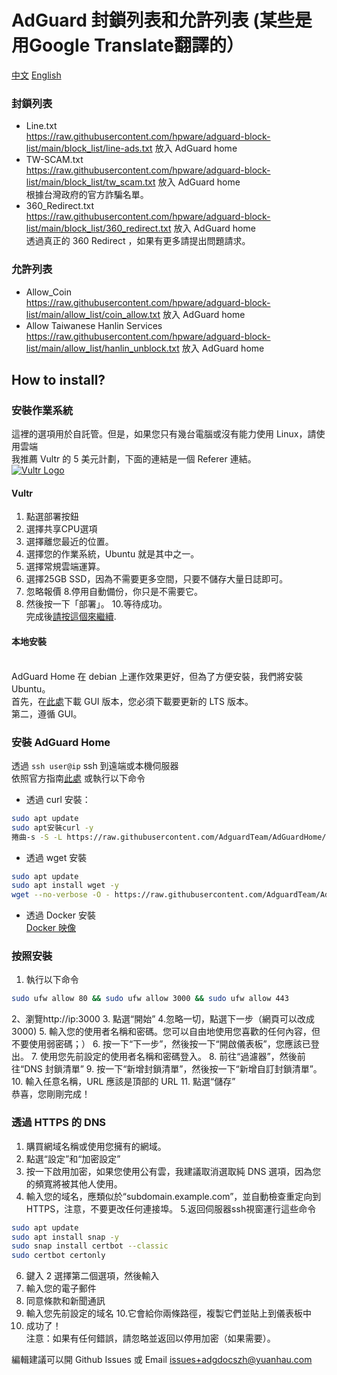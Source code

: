 # AdGuard 封鎖列表和允許列表 (某些是用Google Translate翻譯的）
[中文](https://github.com/hpware/adguard-block-list/blob/main/README-zh.md)  [English](https://github.com/hpware/adguard-block-list/blob/main/README.md)
### 封鎖列表
- Line.txt
<br> https://raw.githubusercontent.com/hpware/adguard-block-list/main/block_list/line-ads.txt 放入 AdGuard home
- TW-SCAM.txt
<br>https://raw.githubusercontent.com/hpware/adguard-block-list/main/block_list/tw_scam.txt 放入 AdGuard home
<br>根據台灣政府的官方詐騙名單。
- 360_Redirect.txt
<br>https://raw.githubusercontent.com/hpware/adguard-block-list/main/block_list/360_redirect.txt 放入 AdGuard home
<br>透過真正的 360 Redirect ，如果有更多請提出問題請求。
### 允許列表
- Allow_Coin
<br>https://raw.githubusercontent.com/hpware/adguard-block-list/main/allow_list/coin_allow.txt 放入 AdGuard home
- Allow Taiwanese Hanlin Services
<br>https://raw.githubusercontent.com/hpware/adguard-block-list/main/allow_list/hanlin_unblock.txt 放入 AdGuard home
## How to install?
### 安裝作業系統
這裡的選項用於自託管。但是，如果您只有幾台電腦或沒有能力使用 Linux，請使用雲端
<br>我推薦 Vultr 的 5 美元計劃，下面的連結是一個 Referer 連結。
<br>[![Vultr Logo](https://www.vultr.com/media/logo_onwhite.png)](https://www.vultr.com/?ref=9650799)
#### Vultr
1. 點選部署按鈕
2. 選擇共享CPU選項
3. 選擇離您最近的位置。
4. 選擇您的作業系統，Ubuntu 就是其中之一。
5. 選擇常規雲端運算。
6. 選擇25GB SSD，因為不需要更多空間，只要不儲存大量日誌即可。
7. 忽略報價
8.停用自動備份，你只是不需要它。
9. 然後按一下「部署」。
10.等待成功。
<br>完成後[請按這個來繼續](https://github.com/hpware/adguard-block-list/blob/main/README-zh.md#install-adguard-home).
#### 本地安裝
<br>AdGuard Home 在 debian 上運作效果更好，但為了方便安裝，我們將安裝 Ubuntu。
<br>首先，在[此處](https://ubuntu.com/download/desktop)下載 GUI 版本，您必須下載要更新的 LTS 版本。
<br>第二，遵循 GUI。
### 安裝 AdGuard Home
透過 ```ssh user@ip``` ssh 到遠端或本機伺服器
<br>依照官方指南[此處](https://github.com/AdguardTeam/AdGuardHome?tab=readme-ov-file#getting-started) 或執行以下命令
<br>
- 透過 curl 安裝：
````sh
sudo apt update
sudo apt安裝curl -y
捲曲-s -S -L https://raw.githubusercontent.com/AdguardTeam/AdGuardHome/master/scripts/install.sh | sh -s -- -v
````

- 透過 wget 安裝
````sh
sudo apt update
sudo apt install wget -y
wget --no-verbose -O - https://raw.githubusercontent.com/AdguardTeam/AdGuardHome/master/scripts/install.sh | sh -s -- -v

````
- 透過 Docker 安裝
<br>[Docker 映像](https://hub.docker.com/r/adguard/adguardhome)
### 按照安裝
1. 執行以下命令
````sh
sudo ufw allow 80 && sudo ufw allow 3000 && sudo ufw allow 443
````
2、瀏覽http://ip:3000
3. 點選“開始”
4.忽略一切，點選下一步（網頁可以改成3000)
5. 輸入您的使用者名稱和密碼。您可以自由地使用您喜歡的任何內容，但不要使用弱密碼；）
6. 按一下“下一步”，然後按一下“開啟儀表板”，您應該已登出。
7. 使用您先前設定的使用者名稱和密碼登入。
8. 前往“過濾器”，然後前往“DNS 封鎖清單”
9. 按一下“新增封鎖清單”，然後按一下“新增自訂封鎖清單”。
10. 輸入任意名稱，URL 應該是頂部的 URL
11. 點選“儲存”
<br>恭喜，您剛剛完成！
### 透過 HTTPS 的 DNS
1. 購買網域名稱或使用您擁有的網域。
2. 點選“設定”和“加密設定”
3. 按一下啟用加密，如果您使用公有雲，我建議取消選取純 DNS 選項，因為您的頻寬將被其他人使用。
4. 輸入您的域名，應類似於“subdomain.example.com”，並自動檢查重定向到 HTTPS，注意，不要更改任何連接埠。
5.返回伺服器ssh視窗運行這些命令
```sh
sudo apt update
sudo apt install snap -y
sudo snap install certbot --classic
sudo certbot certonly
````
6. 鍵入 2 選擇第二個選項，然後輸入
7. 輸入您的電子郵件
8. 同意條款和新聞通訊
9. 輸入您先前設定的域名
10.它會給你兩條路徑，複製它們並貼上到儀表板中
11. 成功了！
<br>注意：如果有任何錯誤，請忽略並返回以停用加密（如果需要）。


 編輯建議可以開 Github Issues 或 Email [issues+adgdocszh@yuanhau.com](mailto:issues+adgdocszh@yuanhau.com)